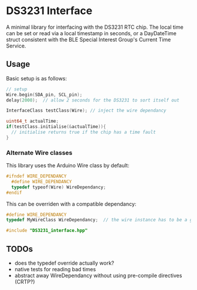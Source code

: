 # DS3231 Interface

A minimal library for interfacing with the DS3231 RTC chip. The local time can be set or read via a local timestamp in seconds, or a DayDateTime struct consistent with the BLE Special Interest Group's Current Time Service.

## Usage

Basic setup is as follows:

```c++
// setup
Wire.begin(SDA_pin, SCL_pin);
delay(2000);  // allow 2 seconds for the DS3231 to sort itself out

InterfaceClass testClass(Wire); // inject the wire dependancy

uint64_t actualTime;
if(testClass.initialise(&actualTime)){
  // initialise returns true if the chip has a time fault
}
```

### Alternate Wire classes

This library uses the Arduino Wire class by default:

```c++
#ifndef WIRE_DEPENDANCY
  #define WIRE_DEPENDANCY
  typedef typeof(Wire) WireDependancy;
#endif
```

This can be overriden with a compatible dependancy:

```c++
#define WIRE_DEPENDANCY
typedef MyWireClass WireDependancy;  // the wire instance has to be a global object. yeah i don't like it either

#include "DS3231_interface.hpp"
```

## TODOs

* does the typedef override actually work?
* native tests for reading bad times
* abstract away WireDependancy without using pre-compile directives (CRTP?)
